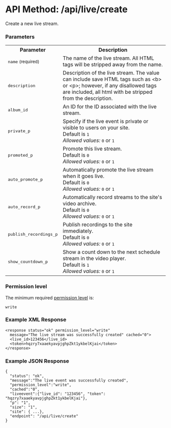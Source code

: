 # API Method: /api/live/create

Create a new live stream.

### Parameters

<table class="pretty">
  <tr><th>Parameter</th><th>Description</th></tr>
  <tr><td><tt>name</tt>  <small>(required)</small></td><td>The name of the live stream. All HTML tags will be stripped away from the name.</td></tr>
  <tr><td><tt>description</tt></td><td>Description of the live stream. The value can include save HTML tags such as &lt;b&gt; or &lt;p&gt;; however, if any disallowed tags are included, all html with be stripped from the description.</td></tr>
  <tr><td><tt>album_id</tt></td><td>An ID for the ID associated with the live stream.</td></tr>
  <tr><td><tt>private_p</tt></td><td>Specify if the live event is private or visible to users on your site.<br/>Default is <tt>1</tt><br/><i>Allowed values:</i> <tt>0</tt> or <tt>1</tt></td></tr>
  <tr><td><tt>promoted_p</tt></td><td>Promote this live stream.<br/>Default is <tt>0</tt><br/><i>Allowed values:</i> <tt>0</tt> or <tt>1</tt></td></tr>
  <tr><td><tt>auto_promote_p</tt></td><td>Automatically promote the live stream when it goes live.<br/>Default is <tt>0</tt><br/><i>Allowed values:</i> <tt>0</tt> or <tt>1</tt></td></tr>
  <tr><td><tt>auto_record_p</tt></td><td>Automatically record streams to the site's video archive.<br/>Default is <tt>0</tt><br/><i>Allowed values:</i> <tt>0</tt> or <tt>1</tt></td></tr>
  <tr><td><tt>publish_recordings_p</tt></td><td>Publish recordings to the site immediately.<br/>Default is <tt>0</tt><br/><i>Allowed values:</i> <tt>0</tt> or <tt>1</tt></td></tr>
    <tr><td><tt>show_countdown_p</tt></td><td>Show a count down to the next schedule stream in the video player.<br/>Default is <tt>1</tt><br/><i>Allowed values:</i> <tt>0</tt> or <tt>1</tt></td></tr>
</table>

    

### Permission level 

The minimum required [permission level](index#permission-level) is:

    write


### Example XML Response

    <response status="ok" permission_level="write" 
      message="The live stream was successfully created" cached="0">
      <live_id>123456</live_id>
      <token>hqzry7xaaekyavpjghpZkt1ykbelKjai</token>
    </response>

### Example JSON Response

    {
      "status": "ok", 
      "message":"The live event was successfully created",
      "permission_level":"write",
      "cached":"0",
      "liveevent":{"live_id": "123456", "token": "hqzry7xaaekyavpjghpZkt1ykbelKjai"},
      "p": "1",
      "size": "1",
      "site": { ...},
      "endpoint": "/api/live/create"
    }